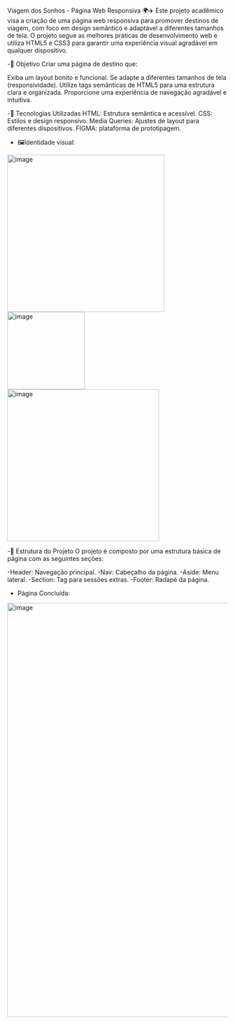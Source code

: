 Viagem dos Sonhos - Página Web Responsiva 🌍✈️
Este projeto acadêmico visa a criação de uma página web responsiva para promover destinos de viagem, com foco em design semântico e adaptável a diferentes tamanhos de tela. O projeto segue as melhores práticas de desenvolvimento web e utiliza HTML5 e CSS3 para garantir uma experiência visual agradável em qualquer dispositivo.

-🚀 Objetivo
Criar uma página de destino que:

Exiba um layout bonito e funcional.
Se adapte a diferentes tamanhos de tela (responsividade).
Utilize tags semânticas de HTML5 para uma estrutura clara e organizada.
Proporcione uma experiência de navegação agradável e intuitiva.

-🔧 Tecnologias Utilizadas
HTML: Estrutura semântica e acessível.
CSS: Estilos e design responsivo.
Media Queries: Ajustes de layout para diferentes dispositivos.
FIGMA: plataforma de prototipagem.

- 🖼️Identidade visual:

<img width="359" alt="image" src="https://github.com/user-attachments/assets/9efc77fb-d28f-4ed9-abef-fc531ba68981" />
<img width="177" alt="image" src="https://github.com/user-attachments/assets/f6b9f846-d739-41ff-afbd-e5afa7abd818" />
<img width="347" alt="image" src="https://github.com/user-attachments/assets/0ae80da6-16c4-4fed-af29-f5d0a5563551" />

-🧩 Estrutura do Projeto
O projeto é composto por uma estrutura básica de página com as seguintes seções:

-Header: Navegação principal.
-Nav: Cabeçalho da página.
-Aside: Menu lateral.
-Section: Tag para sessões extras.
-Footer: Radapé da página.

- Página Concluída:
<img width="946" alt="image" src="https://github.com/user-attachments/assets/763cc7ec-0c8e-4f63-a982-9c0025bc8e8e" />

